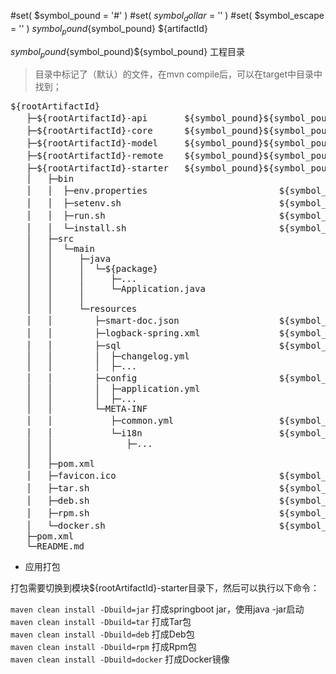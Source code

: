 #set( $symbol_pound = '#' )
#set( $symbol_dollar = '$' )
#set( $symbol_escape = '\' )
${symbol_pound}${symbol_pound} ${artifactId}

${symbol_pound}${symbol_pound}${symbol_pound} 工程目录

> 目录中标记了（默认）的文件，在mvn compile后，可以在target中目录中找到；

<pre>
${rootArtifactId}
   ├─${rootArtifactId}-api       ${symbol_pound}${symbol_pound} 应用接口，比如controller接口定义，service层业务处理，依赖${rootArtifactId}-core；
   ├─${rootArtifactId}-core      ${symbol_pound}${symbol_pound} 核心处理，比如持久层、缓存、消息中间件等处理，依赖${rootArtifactId}-model；
   ├─${rootArtifactId}-model     ${symbol_pound}${symbol_pound} 模型定义，各个领域的模型，定义模型的属性和行为；
   ├─${rootArtifactId}-remote    ${symbol_pound}${symbol_pound} 远程调用，提供给外部调用的客户端，比如Rpc接口，依赖${rootArtifactId}-model；
   ├─${rootArtifactId}-starter   ${symbol_pound}${symbol_pound} 启动入口，定义启动类及一些配置，依赖${rootArtifactId}-api；
   │   ├─bin
   │   │  ├─env.properties                         ${symbol_pound}${symbol_pound} 环境变量定义               （默认，可覆盖）
   │   │  ├─setenv.sh                              ${symbol_pound}${symbol_pound} 运行前设置                （默认，可覆盖）
   │   │  ├─run.sh                                 ${symbol_pound}${symbol_pound} 运行脚本                  （默认，可覆盖）
   │   │  └─install.sh                             ${symbol_pound}${symbol_pound} Tar包安装脚本             （默认，可覆盖）
   │   ├─src    
   │   │  └─main    
   │   │     ├─java    
   │   │     │  └─${package}
   │   │     │     ├─...
   │   │     │     └─Application.java
   │   │     │
   │   │     └─resources
   │   │        ├─smart-doc.json                   ${symbol_pound}${symbol_pound} smart-doc接口文档描述
   │   │        ├─logback-spring.xml               ${symbol_pound}${symbol_pound} logback日志配置           （默认，可覆盖）
   │   │        ├─sql                              ${symbol_pound}${symbol_pound} liquibase数据库版本管理
   │   │        │  ├─changelog.yml
   │   │        │  ├─...
   │   │        ├─config                           ${symbol_pound}${symbol_pound} 应用配置（约定放在config目录中，使用yml格式）
   │   │        │  ├─application.yml    
   │   │        │  ├─...    
   │   │        └─META-INF    
   │   │           ├─common.yml                    ${symbol_pound}${symbol_pound} 默认配置
   │   │           └─i18n                          ${symbol_pound}${symbol_pound} 国际化资源
   │   │              ├─...    
   │   │    
   │   ├─pom.xml
   │   ├─favicon.ico                               ${symbol_pound}${symbol_pound} 网页图标                  （默认，可覆盖）
   │   ├─tar.sh                                    ${symbol_pound}${symbol_pound} Tar构建                  （默认，可覆盖）
   │   ├─deb.sh                                    ${symbol_pound}${symbol_pound} Deb构建                  （默认，可覆盖）
   │   ├─rpm.sh                                    ${symbol_pound}${symbol_pound} Rpm构建                  （默认，可覆盖）
   │   └─docker.sh                                 ${symbol_pound}${symbol_pound} Docker构建               （默认，可覆盖）
   ├─pom.xml
   └─README.md   
</pre>

- 应用打包

打包需要切换到模块${rootArtifactId}-starter目录下，然后可以执行以下命令：

`maven clean install -Dbuild=jar` 打成springboot jar，使用java -jar启动       
`maven clean install -Dbuild=tar` 打成Tar包      
`maven clean install -Dbuild=deb` 打成Deb包       
`maven clean install -Dbuild=rpm` 打成Rpm包       
`maven clean install -Dbuild=docker` 打成Docker镜像

